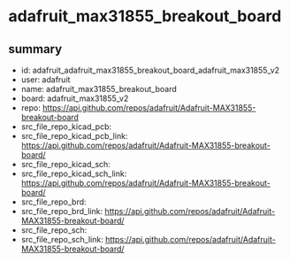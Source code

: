 # adafruit_max31855_breakout_board
 
## summary 
* id: adafruit_adafruit_max31855_breakout_board_adafruit_max31855_v2
* user: adafruit
* name: adafruit_max31855_breakout_board
* board: adafruit_max31855_v2
* repo: https://api.github.com/repos/adafruit/Adafruit-MAX31855-breakout-board
* src_file_repo_kicad_pcb: 
* src_file_repo_kicad_pcb_link: https://api.github.com/repos/adafruit/Adafruit-MAX31855-breakout-board/
* src_file_repo_kicad_sch: 
* src_file_repo_kicad_sch_link: https://api.github.com/repos/adafruit/Adafruit-MAX31855-breakout-board/
* src_file_repo_brd: 
* src_file_repo_brd_link: https://api.github.com/repos/adafruit/Adafruit-MAX31855-breakout-board/
* src_file_repo_sch: 
* src_file_repo_sch_link: https://api.github.com/repos/adafruit/Adafruit-MAX31855-breakout-board/





